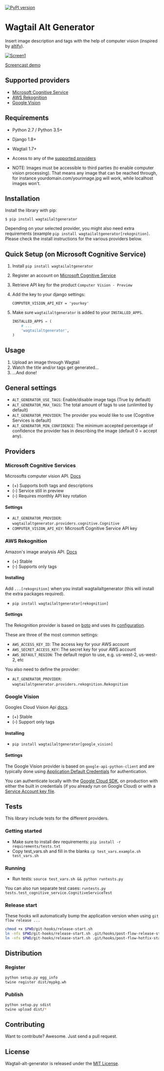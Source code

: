 [![PyPI version](https://badge.fury.io/py/wagtailaltgenerator.svg)](https://badge.fury.io/py/wagtailaltgenerator)

# Wagtail Alt Generator

Insert image description and tags with the help of computer vision (inspired by [altify](https://github.com/ParhamP/altify/blob/master/altify/altify)).

[![Screen1](https://raw.githubusercontent.com/marteinn/wagtail-alt-generator/develop/img/screenshot.png)](https://www.youtube.com/watch?v=1JeCjKx0lko)

[Screencast demo](https://www.youtube.com/watch?v=1JeCjKx0lko)


## Supported providers

- [Microsoft Cognitive Service](#microsoft-cognitive-services)
- [AWS Rekognition](#aws-rekognition)
- [Google Vision](#google-vision)


## Requirements

- Python 2.7 / Python 3.5+
- Django 1.8+
- Wagtail 1.7+
- Access to any of the [supported providers](#providers)

- NOTE: Images must be accessible to third parties (to enable computer vision processing). That means any image that can be reached through, for instance yourdomain.com/yourimage.jpg will work, while localhost images won't.


## Installation

Install the library with pip:

```
$ pip install wagtailaltgenerator
```

Depending on your selected provider, you might also need extra requirements (example `pip install wagtailaltgenerator[rekognition]`. Please check the install instructions for the various providers below.


## Quick Setup (on Microsoft Cognitive Service)

1. Install `pip install wagtailaltgenerator`
2. Register an account on [Microsoft Cognitive Service](https://www.microsoft.com/cognitive-services/)
3. Retrieve API key for the product `Computer Vision - Preview`
4. Add the key to your django settings:

    ```
    COMPUTER_VISION_API_KEY = 'yourkey'
    ```
5. Make sure `wagtailaltgenerator` is added to your `INSTALLED_APPS`.

    ```python
    INSTALLED_APPS = (
        # ...
        'wagtailaltgenerator',
    )
    ```


## Usage

1. Upload an image through Wagtail
2. Watch the title and/or tags get generated...
3. ...And done!


## General settings

- `ALT_GENERATOR_USE_TAGS`: Enable/disable image tags (True by default)
- `ALT_GENERATOR_MAX_TAGS`: The total amount of tags to use (unlimited by default)
- `ALT_GENERATOR_PROVIDER`: The provider you would like to use (Cognitive Services is default)
- `ALT_GENERATOR_MIN_CONFIDENCE`: The minimum accepted percentage of confidence the provider has in describing the image (default 0 = accept any).


## Providers

### Microsoft Cognitive Services

Microsofts computer vision API. [Docs](https://microsoft.com/cognitive-services/en-us/computer-vision-api)

- (+) Supports both tags and descriptions
- (-) Service still in preview
- (-) Requires monthly API key rotation

#### Settings

- `ALT_GENERATOR_PROVIDER`: `wagtailaltgenerator.providers.cognitive.Cognitive`
- `COMPUTER_VISION_API_KEY`: Microsoft Cognitive Service API key


### AWS Rekognition

Amazon's image analysis API. [Docs](https://aws.amazon.com/rekognition/)

- (+) Stable
- (-) Supports only tags

#### Installing

Add `...[rekognition]` when you install wagtailaltgenerator (this will install the extra packages required).

- `pip install wagtailaltgenerator[rekognition]`

#### Settings

The Rekognition provider is based on [boto](http://boto3.readthedocs.io/) and uses its [configuration](http://boto3.readthedocs.io/en/latest/guide/configuration.html).

These are three of the most common settings:

- `AWS_ACCESS_KEY_ID`: The access key for your AWS account
- `AWS_SECRET_ACCESS_KEY`: The secret key for your AWS account
- `AWS_DEFAULT_REGION`: The default region to use, e.g. us-west-2, us-west-2, etc

You also need to define the provider:

- `ALT_GENERATOR_PROVIDER`: `wagtailaltgenerator.providers.rekognition.Rekognition`


### Google Vision

Googles Cloud Vision Api [docs](https://cloud.google.com/vision/).

- (+) Stable
- (-) Support only tags

#### Installing

- `pip install wagtailaltgenerator[google_vision]`

#### Settings

The Google Vision provider is based on `google-api-python-client` and are typically done using [Application Default Credentials](https://cloud.google.com/docs/authentication#getting_credentials_for_server-centric_flow) for authentication.

You can authenticate locally with the [Google Cloud SDK](https://cloud.google.com/sdk/), on production with either the built in credentials (if you already run on Google Cloud) or with a [Service Account key file](https://developers.google.com/identity/protocols/OAuth2ServiceAccount#creatinganaccount).


## Tests

This library include tests for the different providers.

### Getting started

- Make sure to install dev requirements: `pip install -r requirements/tests.txt`
- Copy test_vars.sh and fill in the blanks `cp test_vars.example.sh test_vars.sh`

### Running

- Run tests: `source test_vars.sh && python runtests.py`

You can also run separate test cases: `runtests.py tests.test_cognitive_service.CognitiveServiceTest`


### Release start

These hooks will automatically bump the application version when using `git flow release ...`

```bash
chmod +x $PWD/git-hooks/release-start.sh
ln -nfs $PWD/git-hooks/release-start.sh .git/hooks/post-flow-release-start
ln -nfs $PWD/git-hooks/release-start.sh .git/hooks/post-flow-hotfix-start
```


## Distribution

### Register

```bash
python setup.py egg_info
twine register dist/mypkg.wh
```

### Publish

```bash
python setup.py sdist
twine upload dist/*
```


## Contributing

Want to contribute? Awesome. Just send a pull request.


## License

Wagtail-alt-generator is released under the [MIT License](http://www.opensource.org/licenses/MIT).
